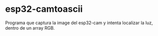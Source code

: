 # esp32-camtoascii

Programa que captura la image del esp32-cam y intenta localizar la luz, dentro de un array RGB.
